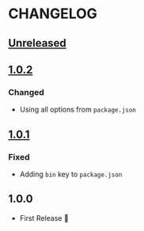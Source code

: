 # CHANGELOG

## [Unreleased]

## [1.0.2]
### Changed
* Using all options from `package.json`

## [1.0.1]
### Fixed
* Adding `bin` key to `package.json`

## 1.0.0
* First Release :tada:

[Unreleased]: https://github.com/hashlabs/hashdard/compare/1.0.2...HEAD
[1.0.2]: https://github.com/hashlabs/hashdard/compare/1.0.1...1.0.2
[1.0.1]: https://github.com/hashlabs/hashdard/compare/1.0.0...1.0.1
